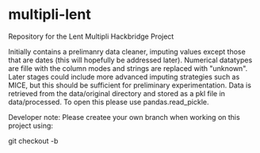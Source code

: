 # multipli-lent
Repository for the Lent Multipli Hackbridge Project

Initially contains a prelimanry data cleaner, imputing values except those that are dates (this will hopefully be addressed later). Numerical datatypes are fille with the column modes and strings are replaced with "unknown". Later stages could include more advanced imputing strategies such as MICE, but this should be sufficient for preliminary experimentation. Data is retrieved from the data/original directory and stored as a pkl file in data/processed. To open this please use pandas.read_pickle.

Developer note:
Please createe your own branch when working on this project using:

git checkout -b <insert-your-name> 
